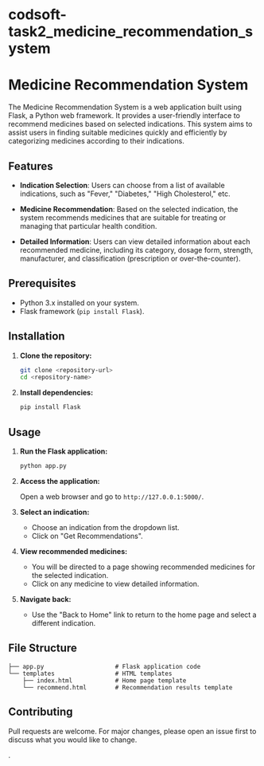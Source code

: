 # codsoft-task2_medicine_recommendation_system
# Medicine Recommendation System

The Medicine Recommendation System is a web application built using Flask, a Python web framework. It provides a user-friendly interface to recommend medicines based on selected indications. This system aims to assist users in finding suitable medicines quickly and efficiently by categorizing medicines according to their indications.

## Features

- **Indication Selection**: Users can choose from a list of available indications, such as "Fever," "Diabetes," "High Cholesterol," etc.
  
- **Medicine Recommendation**: Based on the selected indication, the system recommends medicines that are suitable for treating or managing that particular health condition.
  
- **Detailed Information**: Users can view detailed information about each recommended medicine, including its category, dosage form, strength, manufacturer, and classification (prescription or over-the-counter).

## Prerequisites

- Python 3.x installed on your system.
- Flask framework (`pip install Flask`).

## Installation

1. **Clone the repository:**

   ```bash
   git clone <repository-url>
   cd <repository-name>
   ```

2. **Install dependencies:**

   ```bash
   pip install Flask
   ```

## Usage

1. **Run the Flask application:**

   ```bash
   python app.py
   ```

2. **Access the application:**

   Open a web browser and go to `http://127.0.0.1:5000/`.

3. **Select an indication:**

   - Choose an indication from the dropdown list.
   - Click on "Get Recommendations".

4. **View recommended medicines:**

   - You will be directed to a page showing recommended medicines for the selected indication.
   - Click on any medicine to view detailed information.

5. **Navigate back:**

   - Use the "Back to Home" link to return to the home page and select a different indication.

## File Structure

```
├── app.py                    # Flask application code
└── templates                 # HTML templates
    ├── index.html            # Home page template
    └── recommend.html        # Recommendation results template
```

## Contributing

Pull requests are welcome. For major changes, please open an issue first to discuss what you would like to change.

.
